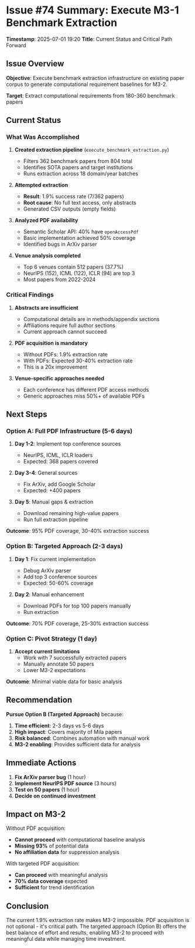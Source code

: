 # Issue #74 Summary: Execute M3-1 Benchmark Extraction

**Timestamp**: 2025-07-01 19:20
**Title**: Current Status and Critical Path Forward

## Issue Overview

**Objective**: Execute benchmark extraction infrastructure on existing paper corpus to generate computational requirement baselines for M3-2.

**Target**: Extract computational requirements from 180-360 benchmark papers

## Current Status

### What Was Accomplished

1. **Created extraction pipeline** (`execute_benchmark_extraction.py`)
   - Filters 362 benchmark papers from 804 total
   - Identifies SOTA papers and target institutions
   - Runs extraction across 18 domain/year batches

2. **Attempted extraction**
   - **Result**: 1.9% success rate (7/362 papers)
   - **Root cause**: No full text access, only abstracts
   - Generated CSV outputs (empty fields)

3. **Analyzed PDF availability**
   - Semantic Scholar API: 40% have `openAccessPdf`
   - Basic implementation achieved 50% coverage
   - Identified bugs in ArXiv parser

4. **Venue analysis completed**
   - Top 6 venues contain 512 papers (37.7%)
   - NeurIPS (152), ICML (122), ICLR (94) are top 3
   - Most papers from 2022-2024

### Critical Findings

1. **Abstracts are insufficient**
   - Computational details are in methods/appendix sections
   - Affiliations require full author sections
   - Current approach cannot succeed

2. **PDF acquisition is mandatory**
   - Without PDFs: 1.9% extraction rate
   - With PDFs: Expected 30-40% extraction rate
   - This is a 20x improvement

3. **Venue-specific approaches needed**
   - Each conference has different PDF access methods
   - Generic approaches miss 50%+ of available PDFs

## Next Steps

### Option A: Full PDF Infrastructure (5-6 days)

1. **Day 1-2**: Implement top conference sources
   - NeurIPS, ICML, ICLR loaders
   - Expected: 368 papers covered

2. **Day 3-4**: General sources
   - Fix ArXiv, add Google Scholar
   - Expected: +400 papers

3. **Day 5**: Manual gaps & extraction
   - Download remaining high-value papers
   - Run full extraction pipeline

**Outcome**: 95% PDF coverage, 30-40% extraction success

### Option B: Targeted Approach (2-3 days)

1. **Day 1**: Fix current implementation
   - Debug ArXiv parser
   - Add top 3 conference sources
   - Expected: 50-60% coverage

2. **Day 2**: Manual enhancement
   - Download PDFs for top 100 papers manually
   - Run extraction

**Outcome**: 70% PDF coverage, 25-30% extraction success

### Option C: Pivot Strategy (1 day)

1. **Accept current limitations**
   - Work with 7 successfully extracted papers
   - Manually annotate 50 papers
   - Lower M3-2 expectations

**Outcome**: Minimal viable data for basic analysis

## Recommendation

**Pursue Option B (Targeted Approach)** because:

1. **Time efficient**: 2-3 days vs 5-6 days
2. **High impact**: Covers majority of Mila papers
3. **Risk balanced**: Combines automation with manual work
4. **M3-2 enabling**: Provides sufficient data for analysis

## Immediate Actions

1. **Fix ArXiv parser bug** (1 hour)
2. **Implement NeurIPS PDF source** (3 hours)  
3. **Test on 50 papers** (1 hour)
4. **Decide on continued investment**

## Impact on M3-2

Without PDF acquisition:
- **Cannot proceed** with computational baseline analysis
- **Missing 93%** of potential data
- **No affiliation data** for suppression analysis

With targeted PDF acquisition:
- **Can proceed** with meaningful analysis
- **70% data coverage** expected
- **Sufficient** for trend identification

## Conclusion

The current 1.9% extraction rate makes M3-2 impossible. PDF acquisition is not optional - it's critical path. The targeted approach (Option B) offers the best balance of effort and results, enabling M3-2 to proceed with meaningful data while managing time investment.